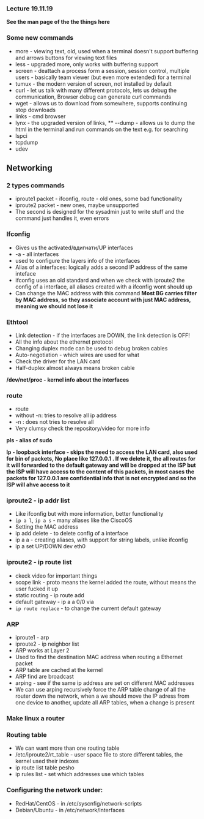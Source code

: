 ### Lecture 19.11.19

**See the man page of the the things here**

### Some new commands
* more - viewing text, old, used when a terminal doesn't support buffering
and arrows buttons for viewing text files
* less - upgraded more, only works with buffering support
* screen - deattach a process form a session, session control, multiple users -
basically team viewer (but even more extended) for a terminal
* tumux - the modern version of screen, not installed by default
* curl - let us talk with many different protocols, lets us debug the
communication, Browser debug can generate curl commands
* wget - allows us to download from somewhere, supports continuing stop
downloads
* links - cmd browser
* lynx - the upgraded version of links,
** --dump - allows us to dump the html in the terminal and run commands
on the text e.g. for searching
* lspci
* tcpdump
* udev

## Networking

### 2 types commands
* iproute1 packet - ifconfig, route - old ones, some bad functionality
* iproute2 packet - new ones, maybe unsupported
* The second is designed for the sysadmin just to write stuff and the command
just handles it, even errors

### Ifconfig
* Gives us the activated/вдигнати/UP interfaces
* -a - all interfaces
* used to configure the layers info of the interfaces
* Alias of a interfaces: logically adds a second IP address of the same inteface
* ifconfig uses an old standard and when we check with iproute2 the config
of a interface, all aliases created with a ifconfig wont should up
* Can change the MAC address with this command
**Most BG carries filter by MAC address, so they associate account
with just MAC address, meaning we should not lose it**

### Ethtool
* Link detection - if the interfaces are DOWN, the link detection is OFF!
* All the info about the ethernet protocol
* Changing duplex mode can be used to debug broken cables
* Auto-negotiation - which wires are used for what
* Check the driver for the LAN card
* Half-duplex almost always means broken cable

**/dev/net/proc - kernel info about the interfaces**

### route
* route
* without -n: tries to resolve all ip address
* -n : does not tries to resolve all
* Very clumsy check the repository/video for more info

**pls - alias of sudo**

**lp - loopback interface - skips the need to access the LAN card, also used
for bin of packets, No place like 127.0.0.1 . If we delete it, the all routes
for it will forwarded to the default gateway and will be dropped at the ISP
but the ISP will have access to the content of this packets, in most cases
the packets for 127.0.0.1 are confidential info that is not encrypted and so
the ISP will ahve access to it**

### iproute2 - ip addr list
* Like ifconfig but with more information, better functionality
* `ip a l`, `ip a s` - many aliases like the CiscoOS
* Setting the MAC address
* ip add delete - to delete config of a interface
* ip a a - creating aliases, with support for string labels, unlike ifconfig
* ip a set UP/DOWN dev eth0

### iproute2 - ip route list
* ckeck video for important things
* scope link - proto means the kernel added the route, without means the user
fucked it up
* static routing - ip route add
* default gateway - ip a a 0/0 via  
* `ip route replace` - to change the current default gateway

### ARP
* iproute1 - arp
* iproute2 - ip neighbor list
* ARP works at Layer 2
* Used to find the destination MAC address when routing a Ethernet packet
* ARP table are cached at the kernel
* ARP find are broadcast
* arping - see if the same ip address are set on different MAC addresses
* We can use arping recursively force the ARP table change of all the router
down the network, when a we should move the IP adress from one device to another,
update all ARP tables, when a change is present

### Make linux a router

### Routing table
* We can want more than one routing table
* /etc/iproute2/rt_table - user space file to store different tables, the kernel
used their indexes
* ip route list table pesho
* ip rules list - set which addresses use which tables

### Configuring the network under:
* RedHat/CentOS - in /etc/syscnfig/network-scripts
* Debian/Ubuntu - in /etc/network/interfaces
